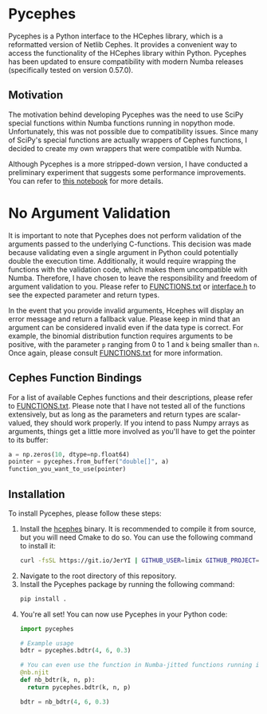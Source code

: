 # Pycephes

Pycephes is a Python interface to the HCephes library, which is a reformatted version of Netlib Cephes. It provides a convenient way to access the functionality of the HCephes library within Python. Pycephes has been updated to ensure compatibility with modern Numba releases (specifically tested on version 0.57.0).

## Motivation
The motivation behind developing Pycephes was the need to use SciPy special functions within Numba functions running in nopython mode. Unfortunately, this was not possible due to compatibility issues. Since many of SciPy's special functions are actually wrappers of Cephes functions, I decided to create my own wrappers that were compatible with Numba.

Although Pycephes is a more stripped-down version, I have conducted a preliminary experiment that suggests some performance improvements. You can refer to [this notebook](/workspaces/pycephes/test.ipynb) for more details.

# No Argument Validation
It is important to note that Pycephes does not perform validation of the arguments passed to the underlying C-functions. This decision was made because validating even a single argument in Python could potentially double the execution time. Additionally, it would require wrapping the functions with the validation code, which makes them uncompatible with Numba. Therefore, I have chosen to leave the responsibility and freedom of argument validation to you. Please refer to [FUNCTIONS.txt](./FUNCTIONS.txt) or [interface.h](pycephes/interface.h) to see the expected parameter and return types.

In the event that you provide invalid arguments, Hcephes will display an error message and return a fallback value. Please keep in mind that an argument can be considered invalid even if the data type is correct. For example, the binomial distribution function requires arguments to be positive, with the parameter `p` ranging from 0 to 1 and `k` being smaller than `n`. Once again, please consult [FUNCTIONS.txt](./FUNCTIONS.txt) for more information.

## Cephes Function Bindings
For a list of available Cephes functions and their descriptions, please refer to [FUNCTIONS.txt](./FUNCTIONS.txt). Please note that I have not tested all of the functions extensively, but as long as the parameters and return types are scalar-valued, they should work properly. If you intend to pass Numpy arrays as arguments, things get a little more involved as you'll have to get the pointer to its buffer:
```python
a = np.zeros(10, dtype=np.float64)
pointer = pycephes.from_buffer("double[]", a)
function_you_want_to_use(pointer)
```

## Installation
To install Pycephes, please follow these steps:

1. Install the [hcephes](https://github.com/limix/hcephes) binary. It is recommended to compile it from source, but you will need Cmake to do so. You can use the following command to install it:
   ```sh
   curl -fsSL https://git.io/JerYI | GITHUB_USER=limix GITHUB_PROJECT=hcephes bash
   ```
2. Navigate to the root directory of this repository.
3. Install the Pycephes package by running the following command:
   ```sh
   pip install .
   ```
4. You're all set! You can now use Pycephes in your Python code:
   ```python
   import pycephes
   
   # Example usage
   bdtr = pycephes.bdtr(4, 6, 0.3)

   # You can even use the function in Numba-jitted functions running in nopython mode:
   @nb.njit
   def nb_bdtr(k, n, p):
     return pycephes.bdtr(k, n, p)

   bdtr = nb_bdtr(4, 6, 0.3)
   ```
